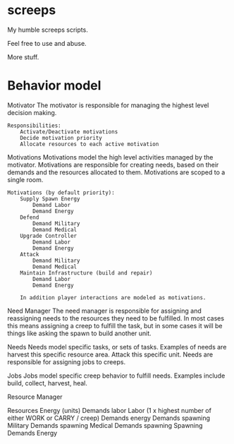 screeps
=======

My humble screeps scripts.

Feel free to use and abuse.

More stuff.

Behavior model
===============================================================================

Motivator
    The motivator is responsible for managing the highest level decision 
    making. 
    
    Responsibilities:
        Activate/Deactivate motivations
        Decide motivation priority
        Allocate resources to each active motivation

Motivations
    Motivations model the high level activities managed by the motivator. 
    Motivations are responsible for creating needs, based on their demands
    and the resources allocated to them. Motivations are scoped to a single 
    room.
    
    Motivations (by default priority): 
        Supply Spawn Energy
            Demand Labor
            Demand Energy
        Defend
            Demand Military
            Demand Medical
        Upgrade Controller
            Demand Labor
            Demand Energy
        Attack
            Demand Military
            Demand Medical
        Maintain Infrastructure (build and repair)
            Demand Labor
            Demand Energy

        In addition player interactions are modeled as motivations.

Need Manager
        The need manager is responsible for assigning and reassigning needs to the
        resources they need to be fulfilled. In most cases this means assigning a
        creep to fulfill the task, but in some cases it will be things like asking 
        the spawn to build another unit.

Needs
        Needs model specific tasks, or sets of tasks. Examples of needs are
        harvest this specific resource area. Attack this specific unit. Needs are
        responsible for assigning jobs to creeps.

Jobs
        Jobs model specific creep behavior to fulfill needs. Examples include build, 
        collect, harvest, heal.

Resource Manager

Resources
    Energy (units)
        Demands labor
    Labor (1 x highest number of either WORK or CARRY / creep)
        Demands energy
        Demands spawning
    Military
        Demands spawning
    Medical
        Demands spawning
    Spawning
        Demands Energy


